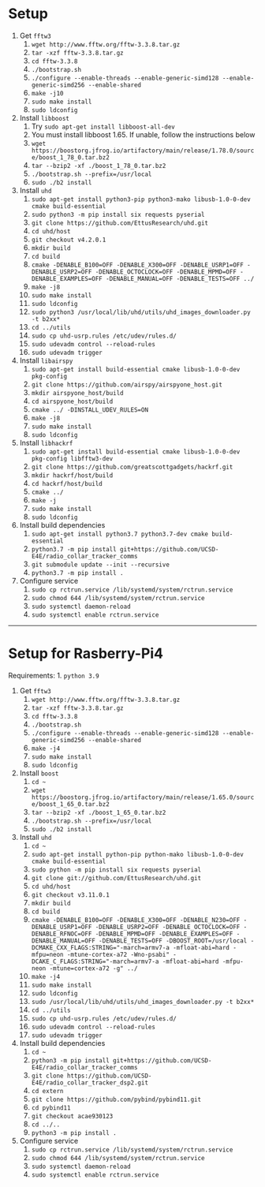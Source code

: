 # Setup
1. Get `fftw3`
    1. `wget http://www.fftw.org/fftw-3.3.8.tar.gz`
    2. `tar -xzf fftw-3.3.8.tar.gz`
    3. `cd fftw-3.3.8`
    4. `./bootstrap.sh`
    5. `./configure --enable-threads --enable-generic-simd128 --enable-generic-simd256 --enable-shared`
    6. `make -j10`
    7. `sudo make install`
    8. `sudo ldconfig`
2. Install `libboost`
    1.  Try `sudo apt-get install libboost-all-dev`
    2.  You must install libboost 1.65. If unable, follow the instructions below
    3.  `wget https://boostorg.jfrog.io/artifactory/main/release/1.78.0/source/boost_1_78_0.tar.bz2`
    4.  `tar --bzip2 -xf ./boost_1_78_0.tar.bz2`
    4.  `./bootstrap.sh --prefix=/usr/local`
    5.  `sudo ./b2 install`
3. Install `uhd`
    1.  `sudo apt-get install python3-pip python3-mako libusb-1.0-0-dev cmake build-essential`
    2.  `sudo python3 -m pip install six requests pyserial`
    3.	`git clone https://github.com/EttusResearch/uhd.git`
    4.	`cd uhd/host`
    5.	`git checkout v4.2.0.1`
    6.	`mkdir build`
    7.	`cd build`
    8.	`cmake -DENABLE_B100=OFF -DENABLE_X300=OFF -DENABLE_USRP1=OFF -DENABLE_USRP2=OFF -DENABLE_OCTOCLOCK=OFF -DENABLE_MPMD=OFF -DENABLE_EXAMPLES=OFF -DENABLE_MANUAL=OFF -DENABLE_TESTS=OFF ../`
    9.	`make -j8`
    10.	`sudo make install`
    11.	`sudo ldconfig`
    12.	`sudo python3 /usr/local/lib/uhd/utils/uhd_images_downloader.py -t b2xx*`
    13. `cd ../utils`
    14. `sudo cp uhd-usrp.rules /etc/udev/rules.d/`
    15. `sudo udevadm control --reload-rules`
    16. `sudo udevadm trigger`
4. Install `libairspy`
    1.  `sudo apt-get install build-essential cmake libusb-1.0-0-dev pkg-config`
    2.  `git clone https://github.com/airspy/airspyone_host.git`
    3.  `mkdir airspyone_host/build`
    4.  `cd airspyone_host/build`
    5.  `cmake ../ -DINSTALL_UDEV_RULES=ON`
    6.  `make -j8`
    7.  `sudo make install`
    8.  `sudo ldconfig`
5.  Install `libhackrf`
    1.  `sudo apt-get install build-essential cmake libusb-1.0-0-dev pkg-config libfftw3-dev`
    2.  `git clone https://github.com/greatscottgadgets/hackrf.git`
    3.  `mkdir hackrf/host/build`
    4.  `cd hackrf/host/build`
    5.  `cmake ../`
    6.  `make -j`
    7.  `sudo make install`
    8.  `sudo ldconfig`
4. Install build dependencies
    1. `sudo apt-get install python3.7 python3.7-dev cmake build-essential`
    2. `python3.7 -m pip install git+https://github.com/UCSD-E4E/radio_collar_tracker_comms`
    3. `git submodule update --init --recursive`
    3. `python3.7 -m pip install .`
5. Configure service
    1. `sudo cp rctrun.service /lib/systemd/system/rctrun.service`
    2. `sudo chmod 644 /lib/systemd/system/rctrun.service`
    3. `sudo systemctl daemon-reload`
    4. `sudo systemctl enable rctrun.service`

---
# Setup for Rasberry-Pi4
Requirements:
    1. `python 3.9`
1. Get `fftw3`
    1. `wget http://www.fftw.org/fftw-3.3.8.tar.gz`
    2. `tar -xzf fftw-3.3.8.tar.gz`
    3. `cd fftw-3.3.8`
    4. `./bootstrap.sh`
    5. `./configure --enable-threads --enable-generic-simd128 --enable-generic-simd256 --enable-shared`
    6. `make -j4`
    7. `sudo make install`
    8. `sudo ldconfig`
2. Install `boost`
    1.  `cd ~`
    2.  `wget https://boostorg.jfrog.io/artifactory/main/release/1.65.0/source/boost_1_65_0.tar.bz2`
    3.  `tar --bzip2 -xf ./boost_1_65_0.tar.bz2`
    4.  `./bootstrap.sh --prefix=/usr/local`
    5.  `sudo ./b2 install`
2. Install `uhd`
    1.  `cd ~`
    2.  `sudo apt-get install python-pip python-mako libusb-1.0-0-dev cmake build-essential`
    3.  `sudo python -m pip install six requests pyserial`
    4.	`git clone git://github.com/EttusResearch/uhd.git`
    5.	`cd uhd/host`
    6.	`git checkout v3.11.0.1`
    7.	`mkdir build`
    8.	`cd build`
    9.	`cmake -DENABLE_B100=OFF -DENABLE_X300=OFF -DENABLE_N230=OFF -DENABLE_USRP1=OFF -DENABLE_USRP2=OFF -DENABLE_OCTOCLOCK=OFF -DENABLE_RFNOC=OFF -DENABLE_MPMD=OFF -DENABLE_EXAMPLES=OFF -DENABLE_MANUAL=OFF -DENABLE_TESTS=OFF -DBOOST_ROOT=/usr/local -DCMAKE_CXX_FLAGS:STRING="-march=armv7-a -mfloat-abi=hard -mfpu=neon -mtune-cortex-a72 -Wno-psabi" -DCAKE_C_FLAGS:STRING="-march=armv7-a -mfloat-abi=hard -mfpu-neon -mtune=cortex-a72 -g" ../`
    10.  `make -j4`
    11. `sudo make install`
    12.	`sudo ldconfig`
    13.	`sudo /usr/local/lib/uhd/utils/uhd_images_downloader.py -t b2xx*`
    14. `cd ../utils`
    15. `sudo cp uhd-usrp.rules /etc/udev/rules.d/`
    16. `sudo udevadm control --reload-rules`
    17. `sudo udevadm trigger`
3. Install build dependencies
    1.  `cd ~`
    2.  `python3 -m pip install git+https://github.com/UCSD-E4E/radio_collar_tracker_comms`
    3.  `git clone https://github.com/UCSD-E4E/radio_collar_tracker_dsp2.git`
    4.  `cd extern`
    5.  `git clone https://github.com/pybind/pybind11.git`
    6.  `cd pybind11`
    7.  `git checkout acae930123`
    8.  `cd ../..`
    9.  `python3 -m pip install .`
4. Configure service
    1.  `sudo cp rctrun.service /lib/systemd/system/rctrun.service`
    2.  `sudo chmod 644 /lib/systemd/system/rctrun.service`
    3.  `sudo systemctl daemon-reload`
    4.  `sudo systemctl enable rctrun.service`
